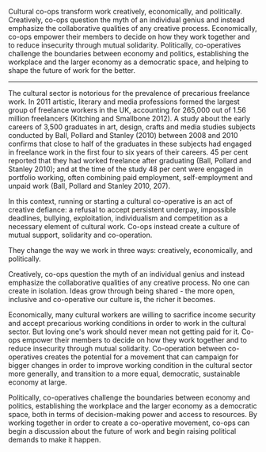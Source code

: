Cultural co-ops transform work creatively, economically, and politically. Creatively, co-ops question the myth of an individual genius and instead emphasize the collaborative qualities of any creative process. Economically, co-ops empower their members to decide on how they work together and to reduce insecurity through mutual solidarity. Politically, co-operatives challenge the boundaries between economy and politics, establishing the workplace and the larger economy as a democratic space, and helping to shape the future of work for the better.

---

The cultural sector is notorious for the prevalence of precarious freelance work. In 2011 artistic, literary and media professions formed the largest group of freelance workers in the UK, accounting for 265,000 out of 1.56 million freelancers (Kitching and Smallbone 2012). A study about the early careers of 3,500 graduates in art, design, crafts and media studies subjects conducted by Ball, Pollard and Stanley (2010) between 2008 and 2010 confirms that close to half of the graduates in these subjects had engaged in freelance work in the first four to six years of their careers. 45 per cent reported that they had worked freelance after graduating (Ball, Pollard and Stanley 2010); and at the time of the study 48 per cent were engaged in portfolio working, often combining paid employment, self-employment and unpaid work (Ball, Pollard and Stanley 2010, 207).

In this context, running or starting a cultural co-operative is an act of creative defiance: a refusal to accept persistent underpay, impossible deadlines, bullying, exploitation, individualism and competition as a necessary element of cultural work. Co-ops instead create a culture of mutual support, solidarity and co-operation.
    
They change the way we work in three ways: creatively, economically, and politically.

Creatively, co-ops question the myth of an individual genius and instead emphasize the collaborative qualities of any creative process. No one can create in isolation. Ideas grow through being shared - the more open, inclusive and co-operative our culture is, the richer it becomes. 

Economically, many cultural workers are willing to sacrifice income security and accept precarious working conditions in order to work in the cultural sector. But loving one's work should never mean not getting paid for it. Co-ops empower their members to decide on how they work together and to reduce insecurity through mutual solidarity. Co-operation between co-operatives creates the potential for a movement that can campaign for bigger changes in order to improve working condition in the cultural sector more generally, and transition to a more equal, democratic, sustainable economy at large.

Politically, co-operatives challenge the boundaries between economy and politics, establishing the workplace and the larger economy as a democratic space, both in terms of decision-making power and access to resources. By working together in order to create a co-operative movement, co-ops can begin a discussion about the future of work and begin raising political demands to make it happen.
